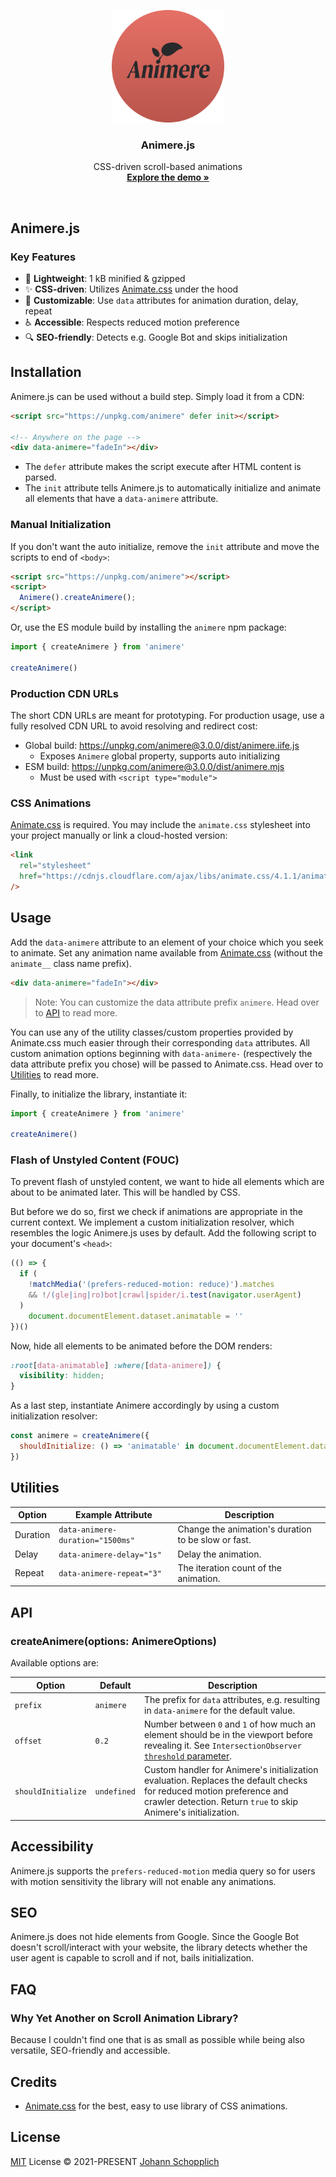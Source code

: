 <p align="center">
  <img src="./public/img/favicon.svg" alt="Animere.js Logo" width="180" height="180">
</p>

<h3 align="center">Animere.js</h3>

<p align="center">
  CSS-driven scroll-based animations<br>
  <a href="https://animere.netlify.app"><strong>Explore the demo »</strong></a>
</p>

<br>

## Animere.js

### Key Features

- 🍃 **Lightweight**: 1 kB minified & gzipped
- ✨ **CSS-driven**: Utilizes [Animate.css](https://animate.style) under the hood
- 🔧 **Customizable**: Use `data` attributes for animation duration, delay, repeat
- ♿️ **Accessible**: Respects reduced motion preference
- 🔍 **SEO-friendly**: Detects e.g. Google Bot and skips initialization

## Installation

Animere.js can be used without a build step. Simply load it from a CDN:

```html
<script src="https://unpkg.com/animere" defer init></script>

<!-- Anywhere on the page -->
<div data-animere="fadeIn"></div>
```

- The `defer` attribute makes the script execute after HTML content is parsed.
- The `init` attribute tells Animere.js to automatically initialize and animate all elements that have a `data-animere` attribute.

### Manual Initialization

If you don't want the auto initialize, remove the `init` attribute and move the scripts to end of `<body>`:

```html
<script src="https://unpkg.com/animere"></script>
<script>
  Animere().createAnimere();
</script>
```

Or, use the ES module build by installing the `animere` npm package:

```js
import { createAnimere } from 'animere'

createAnimere()
```

### Production CDN URLs

The short CDN URLs are meant for prototyping. For production usage, use a fully resolved CDN URL to avoid resolving and redirect cost:

- Global build: https://unpkg.com/animere@3.0.0/dist/animere.iife.js
  - Exposes `Animere` global property, supports auto initializing
- ESM build: https://unpkg.com/animere@3.0.0/dist/animere.mjs
  - Must be used with `<script type="module">`

### CSS Animations

[Animate.css](https://animate.style) is required. You may include the `animate.css` stylesheet into your project manually or link a cloud-hosted version:

```html
<link
  rel="stylesheet"
  href="https://cdnjs.cloudflare.com/ajax/libs/animate.css/4.1.1/animate.min.css"
/>
```

## Usage

Add the `data-animere` attribute to an element of your choice which you seek to animate. Set any animation name available from [Animate.css](https://animate.style) (without the `animate__` class name prefix).

```html
<div data-animere="fadeIn"></div>
```

> Note: You can customize the data attribute prefix `animere`. Head over to [API](#api) to read more.

You can use any of the utility classes/custom properties provided by Animate.css much easier through their corresponding `data` attributes. All custom animation options beginning with `data-animere-` (respectively the data attribute prefix you chose) will be passed to Animate.css. Head over to [Utilities](#utilities) to read more.

Finally, to initialize the library, instantiate it:

```js
import { createAnimere } from 'animere'

createAnimere()
```

### Flash of Unstyled Content (FOUC)

To prevent flash of unstyled content, we want to hide all elements which are about to be animated later. This will be handled by CSS.

But before we do so, first we check if animations are appropriate in the current context. We implement a custom initialization resolver, which resembles the logic Animere.js uses by default. Add the following script to your document's `<head>`:

```js
(() => {
  if (
    !matchMedia('(prefers-reduced-motion: reduce)').matches
    && !/(gle|ing|ro)bot|crawl|spider/i.test(navigator.userAgent)
  )
    document.documentElement.dataset.animatable = ''
})()
```

Now, hide all elements to be animated before the DOM renders:

```css
:root[data-animatable] :where([data-animere]) {
  visibility: hidden;
}
```

As a last step, instantiate Animere accordingly by using a custom initialization resolver:

```js
const animere = createAnimere({
  shouldInitialize: () => 'animatable' in document.documentElement.dataset,
})
```

## Utilities

| Option   | Example Attribute                | Description                                         |
| -------- | -------------------------------- | --------------------------------------------------- |
| Duration | `data-animere-duration="1500ms"` | Change the animation's duration to be slow or fast. |
| Delay    | `data-animere-delay="1s"`        | Delay the animation.                                |
| Repeat   | `data-animere-repeat="3"`        | The iteration count of the animation.               |

## API

### createAnimere(options: AnimereOptions)

Available options are:

| Option             | Default     | Description                                                                                                                                                                                                                                      |
| ------------------ | ----------- | ------------------------------------------------------------------------------------------------------------------------------------------------------------------------------------------------------------------------------------------------ |
| `prefix`           | `animere`   | The prefix for `data` attributes, e.g. resulting in `data-animere` for the default value.                                                                                                                                                        |
| `offset`           | `0.2`       | Number between `0` and `1` of how much an element should be in the viewport before revealing it. See `IntersectionObserver` [`threshold` parameter](https://developer.mozilla.org/en-US/docs/Web/API/IntersectionObserver/IntersectionObserver). |
| `shouldInitialize` | `undefined` | Custom handler for Animere's initialization evaluation. Replaces the default checks for reduced motion preference and crawler detection. Return `true` to skip Animere's initialization.                                                         |

## Accessibility

Animere.js supports the `prefers-reduced-motion` media query so for users with motion sensitivity the library will not enable any animations.

## SEO

Animere.js does not hide elements from Google. Since the Google Bot doesn't scroll/interact with your website, the library detects whether the user agent is capable to scroll and if not, bails initialization.

## FAQ

### Why Yet Another on Scroll Animation Library?

Because I couldn't find one that is as small as possible while being also versatile, SEO-friendly and accessible.

## Credits

- [Animate.css](https://animate.style) for the best, easy to use library of CSS animations.

## License

[MIT](./LICENSE) License © 2021-PRESENT [Johann Schopplich](https://github.com/johannschopplich)
